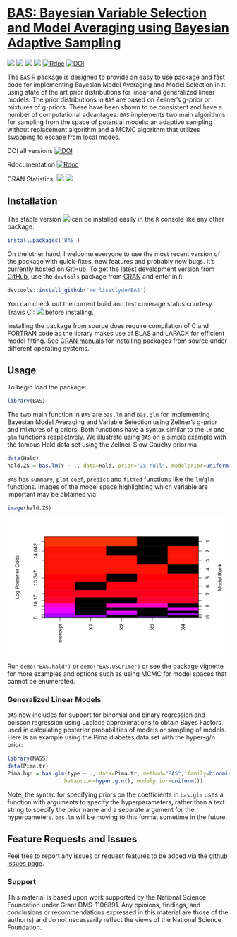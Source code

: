 
<!-- README.md is generated from README.Rmd. Please edit that file -->

# [BAS: Bayesian Variable Selection and Model Averaging using Bayesian Adaptive Sampling](https://github.com/merliseclyde/BAS)

[![](https://travis-ci.org/merliseclyde/BAS.png?branch=master)](https://travis-ci.org/merliseclyde/BAS)
[![](http://www.r-pkg.org/badges/version/BAS)](http://cran.r-project.org/package=BAS)
[![](http://cranlogs.r-pkg.org/badges/BAS)](http://cran.rstudio.com/web/packages/BAS/index.html)
[![](http://cranlogs.r-pkg.org/badges/grand-total/BAS)](http://cran.rstudio.com/web/packages/BAS/index.html)
[![Rdoc](http://www.rdocumentation.org/badges/version/BAS)](http://www.rdocumentation.org/packages/BAS)
[![DOI](https://zenodo.org/badge/DOI/110.5281/zenodo.595639.svg)](https://doi.org/10.5281/zenodo.595639)

The `BAS` [R](http://r-project.org) package is designed to provide an
easy to use package and fast code for implementing Bayesian Model
Averaging and Model Selection in `R` using state of the art prior
distributions for linear and generalized linear models. The prior
distributions in `BAS` are based on Zellner’s g-prior or mixtures of
g-priors. These have been shown to be consistent and have a number of
computational advantages. `BAS` implements two main algorithms for
sampling from the space of potential models: an adaptive sampling
without replacement algorithm and a MCMC algorithm that utilizes
swapping to escape from local modes.

DOI all versions
[![DOI](https://zenodo.org/badge/DOI/110.5281/zenodo.595639.svg)](https://doi.org/10.5281/zenodo.595639)

Rdocumentation
[![Rdoc](http://www.rdocumentation.org/badges/version/BAS)](http://www.rdocumentation.org/packages/BAS)

CRAN Statistics:
[![](http://cranlogs.r-pkg.org/badges/BAS)](http://cran.rstudio.com/web/packages/BAS/index.html)
[![](http://cranlogs.r-pkg.org/badges/grand-total/BAS)](http://cran.rstudio.com/web/packages/BAS/index.html)

## Installation

The stable version
[![](http://www.r-pkg.org/badges/version/BAS)](http://cran.r-project.org/package=BAS)
can be installed easily in the `R` console like any other package:

``` r
install.packages('BAS')
```

On the other hand, I welcome everyone to use the most recent version of
the package with quick-fixes, new features and probably new bugs. It’s
currently hosted on [GitHub](https://github.com/merliseclyde/BAS). To
get the latest development version from
[GitHub](https://github.com/merliseclyde), use the `devtools` package
from [CRAN](http://cran.r-project.org/package=devtools) and enter in
`R`:

``` r
devtools::install_github('merliseclyde/BAS')
```

You can check out the current build and test coverage status courtesy
Travis CI:
[![](https://travis-ci.org/merliseclyde/BAS.png?branch=master)](https://travis-ci.org/merliseclyde/BAS)
before installing.

Installing the package from source does require compilation of C and
FORTRAN code as the library makes use of BLAS and LAPACK for efficient
model fitting. See [CRAN
manuals](http://cran.r-project.org/doc/manuals/r-devel/R-admin.html) for
installing packages from source under different operating systems.

## Usage

To begin load the package:

``` r
library(BAS)
```

The two main function in `BAS` are `bas.lm` and `bas.glm` for
implementing Bayesian Model Averaging and Variable Selection using
Zellner’s g-prior and mixtures of g priors. Both functions have a syntax
similar to the `lm` and `glm` functions respectively. We illustrate
using `BAS` on a simple example with the famous Hald data set using the
Zellner-Siow Cauchy prior via

``` r
data(Hald)
hald.ZS = bas.lm(Y ~ ., data=Hald, prior="ZS-null", modelprior=uniform(), method="BAS")
```

`BAS` has `summary`, `plot` `coef`, `predict` and `fitted` functions
like the `lm`/`glm` functions. Images of the model space highlighting
which variable are important may be obtained via

``` r
image(hald.ZS)
```

![](man/figures/unnamed-chunk-3-1.png)<!-- -->

Run `demo("BAS.hald")` or `demo("BAS.USCrime")` or see the package
vignette for more examples and options such as using MCMC for model
spaces that cannot be enumerated.

### Generalized Linear Models

`BAS` now includes for support for binomial and binary regression and
poisson regression using Laplace approximations to obtain Bayes Factors
used in calculating posterior probabilities of models or sampling of
models. Here is an example using the Pima diabetes data set with the
hyper-g/n prior:

``` r
library(MASS)
data(Pima.tr)
Pima.hgn = bas.glm(type ~ ., data=Pima.tr, method="BAS", family=binomial(),
                  betaprior=hyper.g.n(), modelprior=uniform())
```

Note, the syntac for specifying priors on the coefficients in `bas.glm`
uses a function with arguments to specify the hyperparameters, rather
than a text string to specify the prior name and a separate argument for
the hyperpameters. `bas.lm` will be moving to this format sometime in
the future.

## Feature Requests and Issues

Feel free to report any issues or request features to be added via the
[github issues page](https://github.com/merliseclyde/BAS/issues).

### Support

This material is based upon work supported by the National Science
Foundation under Grant DMS-1106891. Any opinions, findings, and
conclusions or recommendations expressed in this material are those of
the author(s) and do not necessarily reflect the views of the National
Science Foundation.
